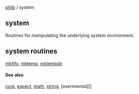 [shlib][] / system

system
------

Routines for manipulating the underlying system environment.

## system routines ##

  [mkfifo][], [mktemp][], [mktempdir][]

#### See also ####

 [core][], [expect][], [math][], [string][], [exerimental][]

[mkfifo]: mkfifo.md
[mktemp]: mktemp.md
[mktempdir]: mktempdir.md

[core]: ../doc/__index__.md "core"
[expect]: ../expect/__index__.md "expect"
[math]: ../math/__index__.md "math"
[string]: ../string/__index__.md "string"
[system]: ../system/__index__.md "system"
[experimental]: ../experimental/__index__.md "experimental"
[shlib]: http://github.com/major0/shlib "shlib"
